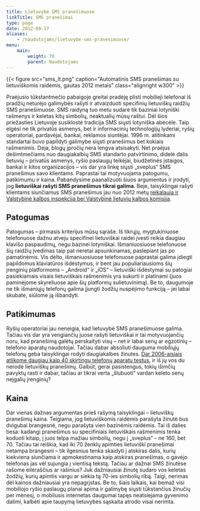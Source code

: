 ```yaml
---
title: Lietuvybė SMS pranešimuose
linkTitle: SMS pranešimai
type: page
date: 2012-09-17
aliases:
    - /naudotojams/lietuvybe-sms-pranesimuose/
menu:
    main:
        weight: 70
        parent: Naudotojams
---
```


{{< figure src="sms_lt.png" caption="Automatinis SMS pranešimas su lietuviškomis raidėmis, gautas 2012 metais" class="alignright w300" >}}

Praėjusio tūkstantmečio pabaigoje greitai pradėję plisti mobilieji telefonai iš pradžių neturėjo galimybės rašyti ir
atvaizduoti specifinių lietuviškų raidžių SMS pranešimuose. SMS raidyną tuo metu sudarė tik baziniai lotyniški rašmenys
ir keletas kitų simbolių, neaktualių mūsų raštui. Dėl šios priežasties Lietuvoje susiklostė tradicija SMS siųsti
lotyniška abėcėle. Taip elgėsi ne tik privatūs asmenys, bet ir informacinių technologijų lyderiai, ryšių operatoriai,
pardavėjai, bankai, reklamos siuntėjai. 1996 m. atitinkami standartai buvo papildyti galimybe siųsti pranešimus bet
kokiais rašmenimis. Deja, blogų įpročių nėra lengva atsisakyti. Net praėjus dešimtmečiams nuo daugiakalbių SMS standarto
patvirtinimo, didelė dalis lietuvių – privatūs asmenys, ryšio paslaugų teikėjai, biudžetinės įstaigos, bankai ir kitos
organizacijos – vis dar yra linkę siųsti „sveplus“ SMS pranešimus savo klientams. Paprastai tai motyvuojama patogumu,
patikimumu ir kaina. Pabandysime paanalizuoti šiuos argumentus ir įrodyti, jog **lietuviškai rašyti SMS pranešimus
tikrai galima**. Beje, taisyklingai rašyti klientams siunčiamus SMS pranešimus jau nuo 2012
metų [reikalauja ir Valstybinė kalbos inspekcija bei Valstybinė lietuvių kalbos komisija](https://www.vlkk.lt/naujienos/kitos-naujienos/del-lietuvisko-raidyno-informacinese-trumposiose-zinutese-sms "Valstybinė lietuvių kalbos komisija – Dėl lietuviško raidyno informacinėse trumposiose žinutėse (SMS)").

Patogumas
---------

Patogumas – pirmasis kriterijus mūsų sąraše. Iš tikrųjų, mygtukiniuose telefonuose dažnu atveju specifinei lietuviškai
raidei įvesti reikia daugiau klavišo paspaudimų, negu bazinei lotyniškai. Išmaniuosiuose telefonuose šių raidžių
įvedimas taip pat neretai apsunkinamas, paslepiant jas po pamatinėmis. Vis dėlto, išmaniuosiuose telefonuose paprastai
galima įdiegti papildomus klaviatūros išdėstymus, ir bent jau populiariausioms šių įrenginių platformoms – „Android“ ir
„iOS“ – lietuviški išdėstymai su patogiai pasiekiamais visais lietuviškais rašmenimis yra sukurti ir platinami (juos
paminėjome skyreliuose apie šių platformų sulietuvinimą). Be to, daugumoje ne tik išmaniųjų telefonų galima įjungti
žodžių nuspėjimo funkciją – jei labai skubate, siūlome ją išbandyti.

Patikimumas
-----------

Ryšių operatoriai jau neneigia, kad lietuvybė SMS pranešimuose galima. Tačiau vis dar yra vengiančių juose rašyti
lietuviškai ir tai motyvuojančių noru, kad pranešimą galėtų perskaityti visų – net ir labai senų ar egzotinių – telefono
aparatų naudotojai. Tačiau dabar absoliuti dauguma mobiliųjų telefonų geba taisyklingai rodyti daugiakalbes
žinutes. [Dar 2006-aisiais atlikome daugiau kaip 40 skirtingų telefonų aparatų testus](https://web.archive.org/web/20100116145847/http://papartis.infoseka.lt/sms.htm),
ir iš jų vos du nerodė lietuviškų pranešimų. Galbūt, gerai pasistengus, tokių išimčių pavyktų rasti ir dabar, tačiau ar
tikrai verta „šlubuoti“ vardan keleto senų neįgalių įrenginių?

Kaina
-----

Dar vienas dažnas argumentas prieš rašymą taisyklingai – lietuviškų pranešimų kaina. Teigiama, jog lietuviškomis
raidėmis parašyta žinutė bus dvigubai brangesnė, negu parašyta vien bazinėmis raidėmis. Tai iš dalies tiesa: kadangi
pranešimus su specifiniais lietuviškais rašmenimis tenka koduoti kitaip, į juos telpa mažiau simbolių, negu į
„sveplus“ – ne 160, bet 70. Tačiau tai reiškia, kad iki 70 ženklų apimties lietuviški pranešimai netampa brangesni – tik
ilgesnius tenka skaidyti į atskiras dalis, kurių kiekviena siunčiama ir apmokestinama kaip atskiras pranešimas, o gavėjo
telefonas jas vėl sujungia į vientisą tekstą. Tačiau ar dažnai SMS žinutėse rašome eilėraščius ar rašinius? Juk
dažniausiai žinutę sudaro vos keletas žodžių, kurių apimtis vargu ar siekia tą 70-ies simbolių ribą. Taigi, nerimas dėl
kainos dažniausiai yra nepagrįstas. Be to, šiais laikais, kai bemaž visi mobiliojo ryšio paslaugų planai apima ir
galimybę siųsti tūkstančius žinučių per mėnesį, o mobilusis internetas daugumai tapęs neatsiejama gyvenimo dalimi,
kalbėti apie taupymą lietuvybės sąskaita atrodo visai nerimta.

